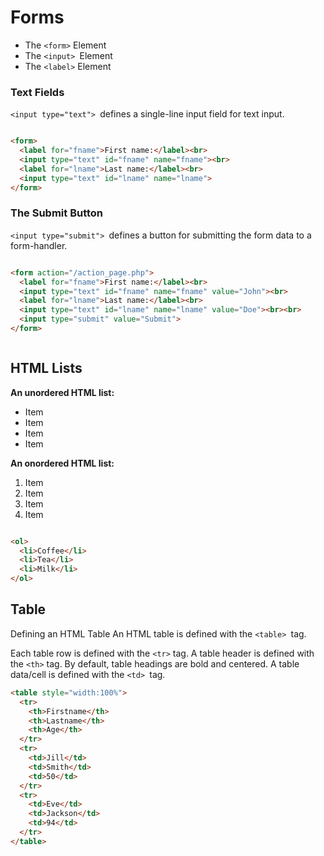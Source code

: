 # Forms

- The `<form>` Element
- The `<input> `Element
- The `<label>` Element



### Text Fields
`<input type="text"> `defines a single-line input field for text input.


```html

<form>
  <label for="fname">First name:</label><br>
  <input type="text" id="fname" name="fname"><br>
  <label for="lname">Last name:</label><br>
  <input type="text" id="lname" name="lname">
</form>
```

### The Submit Button

`<input type="submit"> `defines a button for submitting the form data to a form-handler.

```html

<form action="/action_page.php">
  <label for="fname">First name:</label><br>
  <input type="text" id="fname" name="fname" value="John"><br>
  <label for="lname">Last name:</label><br>
  <input type="text" id="lname" name="lname" value="Doe"><br><br>
  <input type="submit" value="Submit">
</form> 



```



## HTML Lists

**An unordered HTML list:**

+ Item
+ Item
+ Item
+ Item

**An onordered HTML list:**

1. Item
1. Item
1. Item
1. Item



```html

<ol>
  <li>Coffee</li>
  <li>Tea</li>
  <li>Milk</li>
</ol>

```




## Table
Defining an HTML Table
An HTML table is defined with the `<table> `tag.

Each table row is defined with the `<tr>` tag. A table header is defined with the `<th>` tag. By default, table headings are bold and centered. A table data/cell is defined with the `<td> `tag.


```html
<table style="width:100%">
  <tr>
    <th>Firstname</th>
    <th>Lastname</th>
    <th>Age</th>
  </tr>
  <tr>
    <td>Jill</td>
    <td>Smith</td>
    <td>50</td>
  </tr>
  <tr>
    <td>Eve</td>
    <td>Jackson</td>
    <td>94</td>
  </tr>
</table>
```
